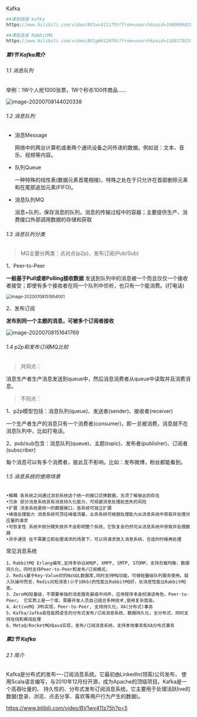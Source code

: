 Kafka

~~~php
##课程链接 kafka
https://www.bilibili.com/video/BV1wv411z75h?from=search&seid=1900096829405076912

##课程连接 RabbitMQ
https://www.bilibili.com/video/BV1gW411H7Az?from=search&seid=11681702358228348604
~~~

##### 第1节 Kafka简介

###### 1.1 消息队列

举例：1W个人抢1000张票，1W个秒杀100件商品......

![image-20200708144020338](H:\笔记本\Kafka.assets\image-20200708144020338.png)



###### 1.2 消息队列

- 消息Message

  网络中的两台计算机或者两个通讯设备之间传递的数据。例如说：文本、音乐、视频等内容。

- 队列Queue

  一种特殊的线性表(数据元素首尾相接)，特殊之处在于只允许在首部删除元素和在尾部追加元素(FIFO)。

- 消息队列MQ

  消息+队列，保存消息的队列。消息的传输过程中的容器；主要提供生产、消费接口外部调用数据的存储和获取

###### 1.3 消息队列分类

> MQ主要分两类：点对点(p2p)、发布订阅(Pub/Sub)

1、Peer-to-Peer

**一般基于Pull或者Polling接收数据**
发送到队列中的消息被一个而且仅仅一个接收者接受；即使有多个接收者在同一个队列中侦听，也只有一个能消费。(打电话)

<img src="H:\笔记本\Kafka.assets\image-20200708151954001.png" alt="image-20200708151954001" style="zoom:80%;" />

2、发布订阅

**发布到同一个主题的消息，可被多个订阅者接收**

![image-20200708151641769](H:\笔记本\Kafka.assets\image-20200708151641769.png)



###### 1.4 p2p和发布订阅MQ比较

> 共同点：

​    消息生产者生产消息发送到queue中，然后消息消费者从queue中读取并且消费消息。

> 不同点：

​    1、p2p模型包括：消息队列(queue)、发送者(sender)、接收者(receiver)

​    一个生产者生产的消息只有一个消费者(consumer)，即一旦被消费，消息就不在消息队列中，比如打电话。

​    2、pub/sub包含：消息队列(queue)、主题(topic)、发布者(publisher)、订阅者(subscriber)

​    每个消息可以有多个消费者，彼此互不影响。比如：发布微博，粉丝都能看到。

###### 1.5 消息系统的使用场景

~~~
•解耦 各系统之间通过消怠系统这个统一的接口交换数据，无须了解彼此的存在
•冗余 部分消息系统具有消息持久化能力，可规避消息处理前丟失的风险
•扩展 消息系统是统一的数据接口，各系统可独立扩展
•峰值处理能力 消息系统可顶住峰值流量，业务系统可根据处理能力从消息系统中获取并处理对应量的请求
•可恢复性 系统中部分键失效并不会影明整个系统，它恢复会仍然可从消息系统中获取并处理数据
•异步通信 在不需要立即处理请求的场景下，可以将请求放入消息系统，合适的时候再处理
~~~

常见消息系统

~~~
1、RabbitMQ Erlang编写,支持多协议AMQP, XMPP, SMTP, STOMP。支持负载均衡、数据持久化。同时支持Peer-to-Peer和发布/订阅模式。
2、Redis基于Key-Value对的NoSQL数据库,同时支持MQ功能，可做轻量级队列服务使用。就入队操作而言，Redis对短消息(小于10kb)的性能比RabbitMQ好，长消息性能比RabbitMQ差。
3、ZeroMQ轻量级，不需要单独的消息服务器或中间件，应用程序本身扮演该角色，Peer-to-Peer。 它实质上是一个库，需要开发人员自己组合多种技术,使用复杂度高。
4、ActiveMQ JMS实现，Peer-to-Peer, 支持持久化、XA(分布式)事务
5、Kafka/Jafka高性能跨语言的分布式发布/订阅消息系统，数据持久化，全分布式，同时支持在线和离线处理
6、MetaQ/RocketMQ纯ava实现，发布/订阅消息系统，支持本地事务和XA分布式事务
~~~

##### 第2节 Kafka

###### 2.1 简介

Kafka是分布式的发布一-订阅消息系统。它最初由LinkedIn(领英)公司发布， 使用Scala语言编写，与2010年12月份开源，成为Apache的顶级项目。Kafka是一 个高吞吐量的、 持久性的、分布式发布订阅消息系统。它主要用于处理活跃live的数据(登录、浏览、点击分享、喜欢等用户行为产生的数据)。



https://www.bilibili.com/video/BV1wv411z75h?p=5





